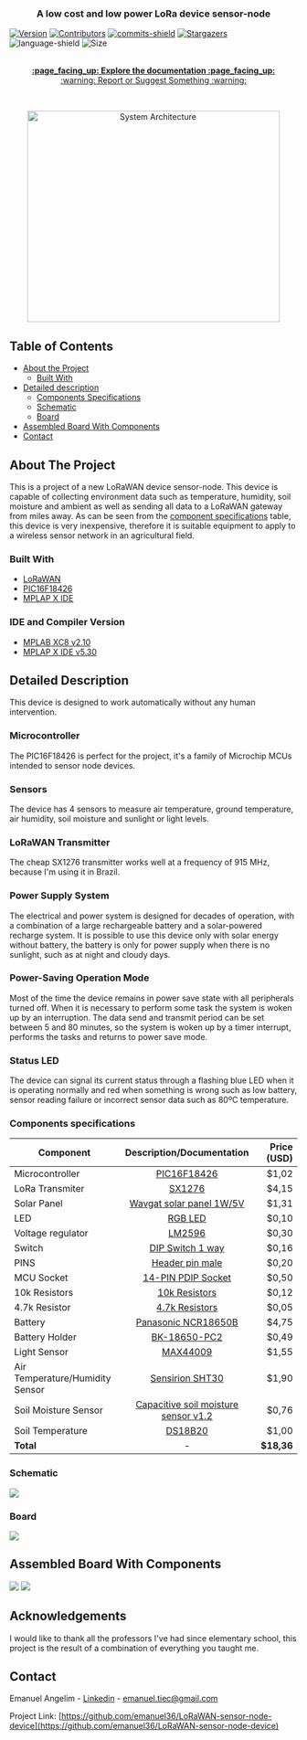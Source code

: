   <h3 align="center">A low cost and low power LoRa device sensor-node</h3>

[![Version][release-shield]][release-url]
[![Contributors][contributors-shield]][contributors-url]
[![commits-shield][commits-shield]][commits-url]
[![Stargazers][stars-shield]][stars-url]
![language-shield]
![Size][size-shield]
 
 <p align="center">
    <br />
    <a href="https://github.com/emanuel36/LoRaWAN-sensor-node-device//tree/master/documentation"><strong>:page_facing_up: Explore the documentation :page_facing_up:</strong></a>
    <br />
    <a href="https://github.com/emanuel36/LoRaWAN-sensor-node-device/issues">:warning: Report or Suggest Something :warning:</a>
  </p>
</p>

<br />
<p align="center">
  <a href="https://github.com/emanuel36/LoRaWAN-sensor-node-device/">
    <img src="documentation/Photos/system.png" alt="System Architecture" width="442" height="370">
    </a>


## Table of Contents

* [About the Project](#about-the-project)
  * [Built With](#built-with)
* [Detailed description](#detailed-description)
  * [Components Specifications](#components-specifications)
  * [Schematic](#schematic)
  * [Board](#board) 
* [Assembled Board With Components](#assembled-board-with-components)
* [Contact](#contact)


## About The Project

This is a project of a new LoRaWAN device sensor-node. This device is capable of collecting environment data such as temperature, humidity, soil moisture and ambient as well as sending all data to a LoRaWAN gateway from miles away. As can be seen from the [component specifications](#components-specifications) table, this device is very inexpensive, therefore it is suitable equipment to apply to a wireless sensor network in an agricultural field.

### Built With
* [LoRaWAN](https://lora-alliance.org/)
* [PIC16F18426](https://www.microchip.com/wwwproducts/en/PIC16F18426)
* [MPLAP X IDE](https://www.microchip.com/mplab/mplab-x-ide)

### IDE and Compiler Version
* [MPLAB XC8 v2.10](https://www.microchip.com/development-tools/pic-and-dspic-downloads-archive)
* [MPLAP X IDE v5.30](https://www.microchip.com/development-tools/pic-and-dspic-downloads-archive)


## Detailed Description
This device is designed to work automatically without any human intervention. 

### Microcontroller
The PIC16F18426 is perfect for the project, it's a family of Microchip MCUs intended to sensor node devices.

### Sensors
The device has 4 sensors to measure air temperature, ground temperature, air humidity, soil moisture and sunlight or light levels.

### LoRaWAN Transmitter
The cheap SX1276 transmitter works well at a frequency of 915 MHz, because I'm using it in Brazil.

### Power Supply System
The electrical and power system is designed for decades of operation, with a combination of a large rechargeable battery and a solar-powered recharge system. It is possible to use this device only with solar energy without battery, the battery is only for power supply when there is no sunlight, such as at night and cloudy days.

### Power-Saving Operation Mode
Most of the time the device remains in power save state with all peripherals turned off. When it is necessary to perform some task the system is woken up by an interruption. The data send and transmit period can be set between 5 and 80 minutes, so the system is woken up by a timer interrupt, performs the tasks and returns to power save mode.

### Status LED
The device can signal its current status through a flashing blue LED when it is operating normally and red when something is wrong such as low battery, sensor reading failure or incorrect sensor data such as 80ºC temperature.

### Components specifications

| Component   | Description/Documentation   | Price (USD)   |
|---------------------------------  |:-----------------------------------------------------------------------------------------------------------------------------------------:  |------------:  |
| Microcontroller   | [PIC16F18426](https://www.microchip.com/wwwproducts/en/PIC16F18426)   | $1,02   |
| LoRa Transmiter   | [SX1276](https://www.semtech.com/products/wireless-rf/lora-transceivers/sx1276) | $4,15   |
| Solar Panel   | [Wavgat solar panel 1W/5V](https://pt.aliexpress.com/item/32844672794.html?isOrigTitle=true)  | $1,31   |
| LED | [RGB LED](https://www.sparkfun.com/datasheets/Components/YSL-R596CR3G4B5C-C10.pdf)  | $0,10 |
| Voltage regulator   | [LM2596](http://www.ti.com/product/LM2596)  | $0,30   |
| Switch   | [DIP Switch 1 way](https://www.we-online.de/katalog/datasheet/418117270901.pdf)  | $0,16 |
| PINS | [Header pin male](https://cdn.sparkfun.com/datasheets/Prototyping/16188.pdf)  | $0,20  |
| MCU Socket | [14-PIN PDIP Socket](https://www.sparkfun.com/products/7939)  | $0,50   |
| 10k Resistors  | [10k Resistors](https://www.circuitspecialists.com/rb10k.html) | $0,12 |
| 4.7k Resistor  | [4.7k Resistors](https://www.circuitspecialists.com/ra4.7k.html) | $0,05 |
| Battery   | [Panasonic NCR18650B](https://www.batteryspace.com/prod-specs/NCR18650B.pdf)  | $4,75   |
| Battery Holder  | [BK-18650-PC2](http://www.memoryprotectiondevices.com/datasheets/BK-18650-PC2-datasheet.pdf)  | $0,49   |
| Light Sensor  | [MAX44009](https://www.maximintegrated.com/en/products/interface/sensor-interface/MAX44009.html)  | $1,55   |
| Air Temperature/Humidity Sensor   | [Sensirion SHT30](https://www.sensirion.com/en/environmental-sensors/humidity-sensors/digital-humidity-sensors-for-various-applications/)   | $1,90   |
| Soil Moisture Sensor  | [Capacitive soil moisture sensor v1.2](https://media.digikey.com/pdf/Data%20Sheets/DFRobot%20PDFs/SEN0193_Web.pdf)  | $0,76   |
| Soil Temperature  | [DS18B20](https://www.maximintegrated.com/en/products/DS18B20)  | $1,00   |
|**Total** |-| **$18,36**|


### Schematic

<img src="documentation/Hardware/esquematico.png">

### Board

<img src="documentation/Hardware/desenho.png">

## Assembled Board With Components

<img src="documentation/Photos/placa.jpg">

<img src="documentation/Photos/placa_sensores.jpg">

## Acknowledgements

I would like to thank all the professors I've had since elementary school, this project is the result of a combination of everything you taught me.

## Contact

Emanuel Angelim - [Linkedin](https://www.linkedin.com/in/emanuel36/en) - emanuel.tiec@gmail.com

Project Link: [https://github.com/emanuel36/LoRaWAN-sensor-node-device](https://github.com/emanuel36/LoRaWAN-sensor-node-device)

[contributors-shield]: https://img.shields.io/github/contributors/emanuel36/LoRaWAN-sensor-node-device?style=for-the-badge
[commits-shield]:https://img.shields.io/github/last-commit/emanuel36/LoRaWAN-sensor-node-device?style=for-the-badge
[commits-url]:https://github.com/emanuel36/LoRaWAN-sensor-node-device/commits/master
[release-shield]:https://img.shields.io/github/v/release/emanuel36/LoRaWAN-sensor-node-device?style=for-the-badge
[release-url]:https://github.com/emanuel36/LoRaWAN-sensor-node-device/releases
[contributors-url]: https://github.com/emanuel36/LoRaWAN-sensor-node-device/graphs/contributors
[stars-shield]: https://img.shields.io/github/stars/emanuel36/LoRaWAN-sensor-node-device?color=183c0d&style=for-the-badge
[stars-url]: https://github.com/emanuel36/LoRaWAN-sensor-node-device/stargazers
[language-shield]: https://img.shields.io/github/languages/top/emanuel36/LoRaWAN-sensor-node-device?color=191970&style=for-the-badge
[language-url]: https://github.com/emanuel36/LoRaWAN-sensor-node-device/search?l=c
[size-shield]: https://img.shields.io/github/languages/code-size/emanuel36/LoRaWAN-sensor-node-device?color=008080&label=SIZE&style=for-the-badge
[issues-shield]: https://img.shields.io/github/issues/emanuel36/LoRaWAN-sensor-node-device?style=for-the-badge
[issues-url]:https://github.com/emanuel36/LoRaWAN-sensor-node-device/issues
[linkedin-shield]: https://img.shields.io/badge/-LinkedIn-blue?style=for-the-badge
[linkedin-url]: https://www.linkedin.com/in/emanuel36/en
